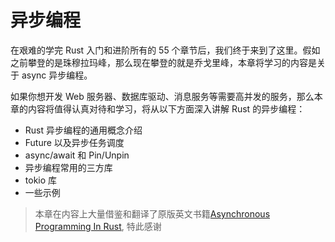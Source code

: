 # 异步编程

在艰难的学完 Rust 入门和进阶所有的 55 个章节后，我们终于来到了这里。假如之前攀登的是珠穆拉玛峰，那么现在攀登的就是乔戈里峰，本章将学习的内容是关于 async 异步编程。

如果你想开发 Web 服务器、数据库驱动、消息服务等需要高并发的服务，那么本章的内容将值得认真对待和学习，将从以下方面深入讲解 Rust 的异步编程：

- Rust 异步编程的通用概念介绍
- Future 以及异步任务调度
- async/await 和 Pin/Unpin
- 异步编程常用的三方库
- tokio 库
- 一些示例

> 本章在内容上大量借鉴和翻译了原版英文书籍[Asynchronous Programming In Rust](https://rust-lang.github.io/async-book/01_getting_started/01_chapter.html), 特此感谢
